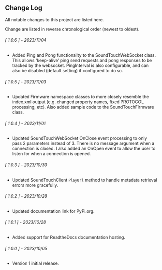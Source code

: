 ## Change Log

All notable changes to this project are listed here.  

Change are listed in reverse chronological order (newest to oldest).  

<span class="changelog">

###### [ 1.0.6 ] - 2023/11/04

  *  Added Ping and Pong functionality to the SoundTouchWebSocket class.  This allows 'keep-alive' ping send requests and pong responses to be tracked by the websocket.  PingInterval is also configurable, and can also be disabled (default setting) if configured to do so.

###### [ 1.0.5 ] - 2023/11/03

  *  Updated Firmware namespace classes to more closely resemble the index.xml output (e.g. changed property names, fixed PROTOCOL processing, etc).  Also added sample code to the SoundTouchFirmware class.

###### [ 1.0.4 ] - 2023/11/01

  *  Updated SoundTouchWebSocket OnClose event processing to only pass 2 parameters instead of 3.  There is no message argument when a connection is closed.  I also added an OnOpen event to allow the user to listen for when a connection is opened.

###### [ 1.0.3 ] - 2023/10/30

  *  Updated SoundTouchClient `PlayUrl` method to handle metadata retrieval errors more gracefully.

###### [ 1.0.2 ] - 2023/10/28

  *  Updated documentation link for PyPi.org.

###### [ 1.0.1 ] - 2023/10/28

  *  Added support for ReadtheDocs documentation hosting.

###### [ 1.0.0 ] - 2023/10/05

  *  Version 1 initial release.

</span>